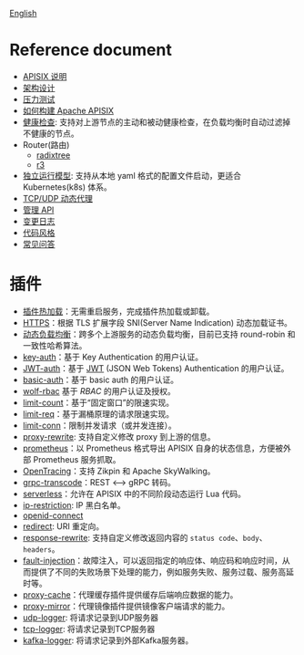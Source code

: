 <!--
#
# Licensed to the Apache Software Foundation (ASF) under one or more
# contributor license agreements.  See the NOTICE file distributed with
# this work for additional information regarding copyright ownership.
# The ASF licenses this file to You under the Apache License, Version 2.0
# (the "License"); you may not use this file except in compliance with
# the License.  You may obtain a copy of the License at
#
#     http://www.apache.org/licenses/LICENSE-2.0
#
# Unless required by applicable law or agreed to in writing, software
# distributed under the License is distributed on an "AS IS" BASIS,
# WITHOUT WARRANTIES OR CONDITIONS OF ANY KIND, either express or implied.
# See the License for the specific language governing permissions and
# limitations under the License.
#
-->
[English](README.md)

Reference document
==================

* [APISIX 说明](../README_CN.md)
* [架构设计](architecture-design-cn.md)
* [压力测试](benchmark-cn.md)
* [如何构建 Apache APISIX](how-to-build-cn.md)
* [健康检查](health-check.md): 支持对上游节点的主动和被动健康检查，在负载均衡时自动过滤掉不健康的节点。
* Router(路由)
    * [radixtree](router-radixtree.md)
    * [r3](router-r3.md)
* [独立运行模型](stand-alone-cn.md): 支持从本地 yaml 格式的配置文件启动，更适合 Kubernetes(k8s) 体系。
* [TCP/UDP 动态代理](stream-proxy-cn.md)
* [管理 API](admin-api-cn.md)
* [变更日志](../CHANGELOG_CN.md)
* [代码风格](../CODE_STYLE.md)
* [常见问答](../FAQ_CN.md)

插件
===

* [插件热加载](plugins-cn.md)：无需重启服务，完成插件热加载或卸载。
* [HTTPS](https-cn.md)：根据 TLS 扩展字段 SNI(Server Name Indication) 动态加载证书。
* [动态负载均衡](architecture-design-cn.md#upstream)：跨多个上游服务的动态负载均衡，目前已支持 round-robin 和一致性哈希算法。
* [key-auth](plugins/key-auth-cn.md)：基于 Key Authentication 的用户认证。
* [JWT-auth](plugins/jwt-auth-cn.md)：基于 [JWT](https://jwt.io/) (JSON Web Tokens) Authentication 的用户认证。
* [basic-auth](plugins/basic-auth-cn.md)：基于 basic auth 的用户认证。
* [wolf-rbac](plugins/wolf-rbac-cn.md) 基于 *RBAC* 的用户认证及授权。
* [limit-count](plugins/limit-count-cn.md)：基于“固定窗口”的限速实现。
* [limit-req](plugins/limit-req-cn.md)：基于漏桶原理的请求限速实现。
* [limit-conn](plugins/limit-conn-cn.md)：限制并发请求（或并发连接）。
* [proxy-rewrite](plugins/proxy-rewrite-cn.md): 支持自定义修改 proxy 到上游的信息。
* [prometheus](plugins/prometheus-cn.md)：以 Prometheus 格式导出 APISIX 自身的状态信息，方便被外部 Prometheus 服务抓取。
* [OpenTracing](plugins/zipkin-cn.md)：支持 Zikpin 和 Apache SkyWalking。
* [grpc-transcode](plugins/grpc-transcoding-cn.md)：REST <--> gRPC 转码。
* [serverless](plugins/serverless-cn.md)：允许在 APISIX 中的不同阶段动态运行 Lua 代码。
* [ip-restriction](plugins/ip-restriction-cn.md): IP 黑白名单。
* [openid-connect](plugins/oauth.md)
* [redirect](plugins/redirect-cn.md): URI 重定向。
* [response-rewrite](plugins/response-rewrite-cn.md): 支持自定义修改返回内容的 `status code`、`body`、`headers`。
* [fault-injection](plugins/fault-injection-cn.md)：故障注入，可以返回指定的响应体、响应码和响应时间，从而提供了不同的失败场景下处理的能力，例如服务失败、服务过载、服务高延时等。
* [proxy-cache](plugins/proxy-cache-cn.md)：代理缓存插件提供缓存后端响应数据的能力。
* [proxy-mirror](plugins/proxy-mirror-cn.md)：代理镜像插件提供镜像客户端请求的能力。
* [udp-logger](plugins/udp-logger.md): 将请求记录到UDP服务器
* [tcp-logger](plugins/tcp-logger.md): 将请求记录到TCP服务器
* [kafka-logger](plugins/kafka-logger-cn.md): 将请求记录到外部Kafka服务器。
